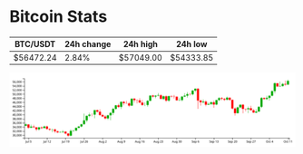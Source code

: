 # Bitcoin Stats

BTC/USDT|24h change|24h high|24h low|
|---|---|---|---|
|$56472.24|2.84%|$57049.00|$54333.85|

<img src="./chart.svg">
